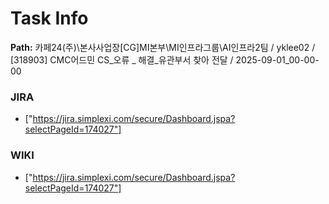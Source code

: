 # Task Info

**Path:** 카페24(주)\본사사업장\[CG]MI본부\MI인프라그룹\AI인프라2팀 / yklee02 / [318903] CMC어드민 CS_오류 _ 해결_유관부서 찾아 전달 / 2025-09-01_00-00-00

### JIRA
- ["https://jira.simplexi.com/secure/Dashboard.jspa?selectPageId=174027"]

### WIKI
- ["https://jira.simplexi.com/secure/Dashboard.jspa?selectPageId=174027"]

